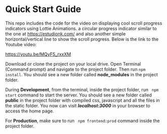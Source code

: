 # Quick Start Guide

This repo includes the code for the video on displaying cool scroll progress indicators using Lottie Animations. a circular progress indicator similar to the one at https://estudionk.com/ and also another simple horizontal/vertical line to show the scroll progress. Below is the link to the Youtube video:

https://youtu.be/MQyF5_rxxXM

Download or clone the project on your local drive. Open Terminal (Command prompt) and navigate to the project folder. Then run ```npm install```. You should see a new folder called **node_modules** in the project folder.

During **Development**, from the terminal, inside the project folder, run ``` npm start``` command to start the server. You should see a new folder called **public** in the project folder with compiled css, javascript and all the files in the static folder. You now can visit ***localhost:3000*** in your browser to access the home page.

For **Production**, make sure to run ``` npm frontend:prod``` command inside the project folder.